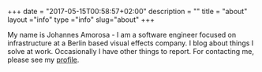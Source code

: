 +++
date = "2017-05-15T00:58:57+02:00"
description = ""
title = "about"
layout ="info"
type ="info"
slug="about"
+++

<p>My name is Johannes Amorosa - I am a software engineer focused on infrastructure at a Berlin based visual effects company. I blog about things I solve at work. Occasionally I have other things to report. For contacting me, please see my <a href="https://keybase.io/dreh23">profile</a>.</p>
